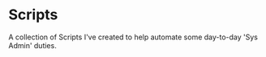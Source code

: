 # Scripts
A collection of Scripts I've created to help automate some day-to-day 'Sys Admin' duties.  